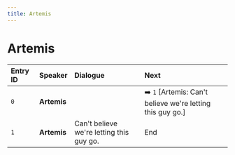 ```yaml
---
title: Artemis
---
```


# Artemis


| Entry ID | Speaker | Dialogue | Next |
| :------- | :------ | :------- | :------------ |
| `0` | **Artemis** |  | ➡️ `1` \[Artemis: Can't believe we're letting this guy go\.\] |
| `1` | **Artemis** | Can't believe we're letting this guy go\. | End |
